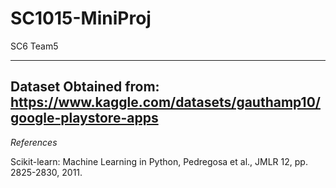 # SC1015-MiniProj
SC6 Team5

---
Dataset Obtained from:  https://www.kaggle.com/datasets/gauthamp10/google-playstore-apps
---








*References*

Scikit-learn: Machine Learning in Python, Pedregosa et al., JMLR 12, pp. 2825-2830, 2011.

